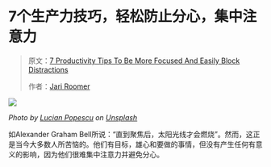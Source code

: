 # 7个生产力技巧，轻松防止分心，集中注意力

> 原文：[7 Productivity Tips To Be More Focused And Easily Block Distractions](https://medium.com/personal-growth-lab/7-productivity-tips-to-be-more-focused-and-easily-block-distractions-a8a02dc7a91)
>
> 作者：[Jari Roomer](https://medium.com/@jariroomer?source=post_page-----a8a02dc7a91----------------------)

![](https://www.colorgamer.com/usr/uploads/2020/02/2004127868.jpg)

*Photo by [Lucian Popescu](https://unsplash.com/@lucianpopescu?utm_source=unsplash&utm_medium=referral&utm_content=creditCopyText) on [Unsplash](https://unsplash.com/t/business-work?utm_source=unsplash&utm_medium=referral&utm_content=creditCopyText)*

如Alexander Graham Bell所说：“直到聚焦后，太阳光线才会燃烧”。然而，这正是当今大多数人所苦恼的。他们有目标，雄心和要做的事情，但没有产生任何有意义的影响，因为他们很难集中注意力并避免分心。



